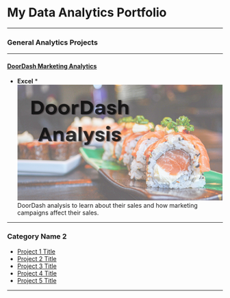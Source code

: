 # My Data Analytics Portfolio

---

### General Analytics Projects

---
#### [DoorDash Marketing Analytics](https://www.linkedin.com/pulse/doordash-marketing-analysis-julio-espinoza/)
* **Excel** *
[<img src="images/DoorDash Analytics.png"/>](https://www.linkedin.com/pulse/doordash-marketing-analysis-julio-espinoza/)
DoorDash analysis to learn about their sales and how marketing campaigns affect their sales.

---

### Category Name 2

- [Project 1 Title](http://example.com/)
- [Project 2 Title](http://example.com/)
- [Project 3 Title](http://example.com/)
- [Project 4 Title](http://example.com/)
- [Project 5 Title](http://example.com/)

---




